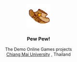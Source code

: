 <div align="center">
  <a href="https://github.com/thayorch/204114-Project/">
    <img src="logo.png" alt="Logo" width="80" height="80">
  </a>
  <h3 align="center">Pew Pew!</h3>
  <p align="center">
    The Demo Online Games projects
    <br />
  <a href="https://www.google.com/search?rls=en&q=chiang+mai+university">Chiang Mai University</a></strong> , Thailand    
  </p>
<!-- 
  <a href="https://github.com/thayorch/204114-Project/releases/download/PewPew-1.0/Game.jar" target="_blank">
        <img src="https://img.shields.io/static/v1?message=Download&logo=&label=&color=1f72bf&logoColor=&labelColor=&style=for-the-badge" alt="download"  />
  </a> -->
</div>
